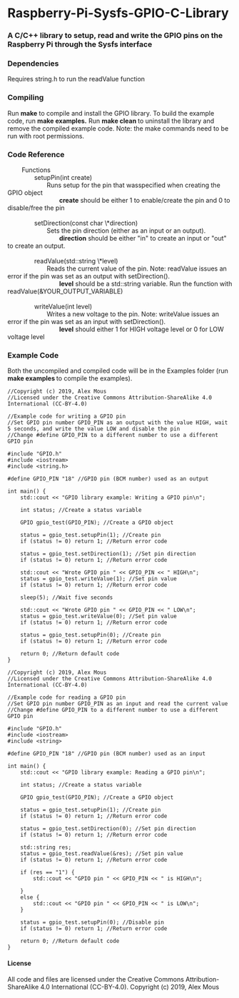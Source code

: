 # Raspberry-Pi-Sysfs-GPIO-C-Library
<h3>A C/C++ library to setup, read and write the GPIO pins on the Raspberry Pi through the Sysfs interface</h3>

<h3> Dependencies </h3>
Requires string.h to run the readValue function

<br>
<h3> Compiling </h3>
Run <strong>make</strong> to compile and install the GPIO library. To build the example code, run <strong> make examples.</strong> Run <strong> make clean </strong> to uninstall the library and remove the compiled example code. Note: the make commands need to be run with root permissions. 

<br>
<h3>Code Reference</h3>
&ensp;&ensp;&ensp;&ensp; Functions
<br> &ensp;&ensp;&ensp;&ensp;&ensp;&ensp;&ensp;&ensp; setupPin(int create)
<br> &ensp;&ensp;&ensp;&ensp;&ensp;&ensp;&ensp;&ensp;&ensp;&ensp;&ensp;&ensp; Runs setup for the pin that wasspecified when creating the GPIO object
<br> &ensp;&ensp;&ensp;&ensp;&ensp;&ensp;&ensp;&ensp;&ensp;&ensp;&ensp;&ensp;&ensp;&ensp;&ensp;&ensp; <strong>create</strong> should be either 1 to enable/create the pin and 0 to disable/free the pin
<br>
<br> &ensp;&ensp;&ensp;&ensp;&ensp;&ensp;&ensp;&ensp; setDirection(const char \*direction)
<br> &ensp;&ensp;&ensp;&ensp;&ensp;&ensp;&ensp;&ensp;&ensp;&ensp;&ensp;&ensp; Sets the pin direction (either as an input or an output).
<br> &ensp;&ensp;&ensp;&ensp;&ensp;&ensp;&ensp;&ensp;&ensp;&ensp;&ensp;&ensp;&ensp;&ensp;&ensp;&ensp; <strong>direction</strong> should be either "in" to create an input or "out" to create an output.
<br>
<br> &ensp;&ensp;&ensp;&ensp;&ensp;&ensp;&ensp;&ensp; readValue(std::string \*level)
<br> &ensp;&ensp;&ensp;&ensp;&ensp;&ensp;&ensp;&ensp;&ensp;&ensp;&ensp;&ensp; Reads the current value of the pin. Note: readValue issues an error if the pin was set as an output with setDirection().
<br> &ensp;&ensp;&ensp;&ensp;&ensp;&ensp;&ensp;&ensp;&ensp;&ensp;&ensp;&ensp;&ensp;&ensp;&ensp;&ensp; <strong>level</strong> should be a std::string variable. Run the function with readValue(&YOUR_OUTPUT_VARIABLE)
<br>
<br> &ensp;&ensp;&ensp;&ensp;&ensp;&ensp;&ensp;&ensp; writeValue(int level)
<br> &ensp;&ensp;&ensp;&ensp;&ensp;&ensp;&ensp;&ensp;&ensp;&ensp;&ensp;&ensp; Writes a new voltage to the pin. Note: writeValue issues an error if the pin was set as an input with setDirection().
<br> &ensp;&ensp;&ensp;&ensp;&ensp;&ensp;&ensp;&ensp;&ensp;&ensp;&ensp;&ensp;&ensp;&ensp;&ensp;&ensp; <strong>level</strong> should either 1 for HIGH voltage level or 0 for LOW voltage level

<br>
<h3> Example Code </h3>
Both the uncompiled and compiled code will be in the Examples folder (run <strong> make examples </strong> to compile the examples).

```
//Copyright (c) 2019, Alex Mous
//Licensed under the Creative Commons Attribution-ShareAlike 4.0 International (CC-BY-4.0)

//Example code for writing a GPIO pin
//Set GPIO pin number GPIO_PIN as an output with the value HIGH, wait 5 seconds, and write the value LOW and disable the pin
//Change #define GPIO_PIN to a different number to use a different GPIO pin

#include "GPIO.h"
#include <iostream>
#include <string.h>

#define GPIO_PIN "18" //GPIO pin (BCM number) used as an output

int main() {
	std::cout << "GPIO library example: Writing a GPIO pin\n";

	int status; //Create a status variable

	GPIO gpio_test(GPIO_PIN); //Create a GPIO object

	status = gpio_test.setupPin(1); //Create pin
	if (status != 0) return 1; //Return error code

	status = gpio_test.setDirection(1); //Set pin direction
	if (status != 0) return 1; //Return error code

	std::cout << "Wrote GPIO pin " << GPIO_PIN << " HIGH\n";
	status = gpio_test.writeValue(1); //Set pin value
	if (status != 0) return 1; //Return error code

	sleep(5); //Wait five seconds

	std::cout << "Wrote GPIO pin " << GPIO_PIN << " LOW\n";
	status = gpio_test.writeValue(0); //Set pin value
	if (status != 0) return 1; //Return error code

	status = gpio_test.setupPin(0); //Create pin
	if (status != 0) return 1; //Return error code

	return 0; //Return default code
}

```


```
//Copyright (c) 2019, Alex Mous
//Licensed under the Creative Commons Attribution-ShareAlike 4.0 International (CC-BY-4.0)

//Example code for reading a GPIO pin
//Set GPIO pin number GPIO_PIN as an input and read the current value
//Change #define GPIO_PIN to a different number to use a different GPIO pin

#include "GPIO.h"
#include <iostream>
#include <string>

#define GPIO_PIN "18" //GPIO pin (BCM number) used as an input

int main() {
	std::cout << "GPIO library example: Reading a GPIO pin\n";

	int status; //Create a status variable

	GPIO gpio_test(GPIO_PIN); //Create a GPIO object

	status = gpio_test.setupPin(1); //Create pin
	if (status != 0) return 1; //Return error code

	status = gpio_test.setDirection(0); //Set pin direction
	if (status != 0) return 1; //Return error code

	std::string res;
	status = gpio_test.readValue(&res); //Set pin value
	if (status != 0) return 1; //Return error code

	if (res == "1") {
		std::cout << "GPIO pin " << GPIO_PIN << " is HIGH\n";

	}
	else {
		std::cout << "GPIO pin " << GPIO_PIN << " is LOW\n";
	}

	status = gpio_test.setupPin(0); //Disable pin
	if (status != 0) return 1; //Return error code

	return 0; //Return default code
}
```

<h4> License </h4>
All code and files are licensed under the Creative Commons Attribution-ShareAlike 4.0 International (CC-BY-4.0). Copyright (c) 2019, Alex Mous

